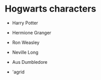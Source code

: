 # Hogwarts characters

- Harry Potter

- Hermione Granger

-  Ron Weasley

- Neville Long

- Aus Dumbledore

- 'agrid 

